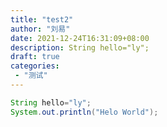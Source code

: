 ```yaml
---
title: "test2"
author: "刘易"
date: 2021-12-24T16:31:09+08:00
description: String hello="ly";
draft: true 
categories:
 - "测试"
---
```


```java
String hello="ly"; 
System.out.println("Helo World");
```


